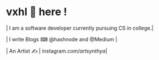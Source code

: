 # vxhl 👾 here !
| I am a software developer currently pursuing CS in college.|

| I write Blogs  ⌨ @hashnode and @Medium | 

| An Artist ✍ | instagram.com/_artsynthya_| 
